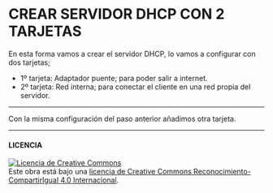 # CREAR SERVIDOR DHCP CON 2 TARJETAS

En esta forma vamos a crear el servidor DHCP, lo vamos a configurar con dos tarjetas; 
- 1º tarjeta: Adaptador puente; para poder salir a internet.
- 2º tarjeta: Red interna; para conectar el cliente en una red propia del servidor.

----------------------------------------------------------------------------------------
Con la misma configuración del paso anterior añadimos otra tarjeta.



-----------------------------------------------------------------------------------------
#### LICENCIA

<a rel="license" href="http://creativecommons.org/licenses/by-sa/4.0/"><img alt="Licencia de Creative Commons" style="border-width:0" src="https://i.creativecommons.org/l/by-sa/4.0/88x31.png" /></a><br />Este obra está bajo una <a rel="license" href="http://creativecommons.org/licenses/by-sa/4.0/">licencia de Creative Commons Reconocimiento-CompartirIgual 4.0 Internacional</a>.
